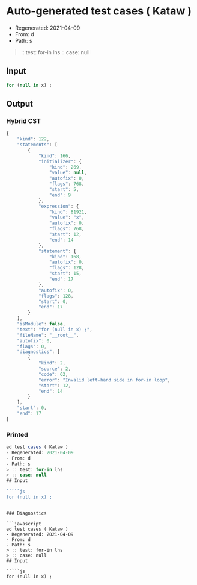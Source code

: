 # Auto-generated test cases ( Kataw )
- Regenerated: 2021-04-09
- From: d
- Path: s
> :: test: for-in lhs
> :: case: null
## Input

`````js
for (null in x) ;
`````

## Output

### Hybrid CST

```javascript
{
    "kind": 122,
    "statements": [
        {
            "kind": 166,
            "initializer": {
                "kind": 269,
                "value": null,
                "autofix": 0,
                "flags": 768,
                "start": 5,
                "end": 9
            },
            "expression": {
                "kind": 81921,
                "value": "x",
                "autofix": 0,
                "flags": 768,
                "start": 12,
                "end": 14
            },
            "statement": {
                "kind": 168,
                "autofix": 0,
                "flags": 128,
                "start": 15,
                "end": 17
            },
            "autofix": 0,
            "flags": 128,
            "start": 0,
            "end": 17
        }
    ],
    "isModule": false,
    "text": "for (null in x) ;",
    "fileName": "__root__",
    "autofix": 0,
    "flags": 0,
    "diagnostics": [
        {
            "kind": 2,
            "source": 2,
            "code": 62,
            "error": "Invalid left-hand side in for-in loop",
            "start": 12,
            "end": 14
        }
    ],
    "start": 0,
    "end": 17
}
```

### Printed

```javascript
ed test cases ( Kataw )
- Regenerated: 2021-04-09
- From: d
- Path: s
> :: test: for-in lhs
> :: case: null
## Input

`````js
for (null in x) ;
`````
```

### Diagnostics

```javascript
ed test cases ( Kataw )
- Regenerated: 2021-04-09
- From: d
- Path: s
> :: test: for-in lhs
> :: case: null
## Input

`````js
for (null in x) ;
`````
```

